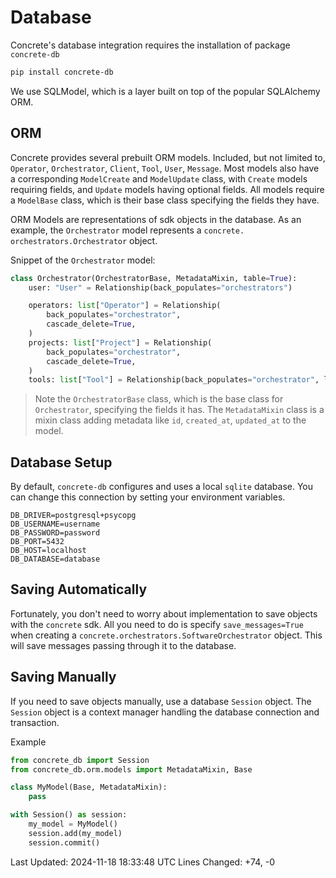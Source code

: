 # Database

Concrete's database integration requires the installation of package `concrete-db`

```bash
pip install concrete-db
```

We use SQLModel, which is a layer built on top of the popular SQLAlchemy ORM.

## ORM

Concrete provides several prebuilt ORM models. Included, but not limited to, `Operator`, `Orchestrator`, `Client`, `Tool`, `User`, `Message`. Most models also have a corresponding `ModelCreate` and `ModelUpdate` class, with `Create` models requiring fields, and `Update` models having optional fields. All models require a `ModelBase` class, which is their base class specifying the fields they have.

 ORM Models are representations of sdk objects in the database. As an example, the `Orchestrator` model represents a `concrete. orchestrators.Orchestrator` object.

Snippet of the `Orchestrator` model:

```python
class Orchestrator(OrchestratorBase, MetadataMixin, table=True):
    user: "User" = Relationship(back_populates="orchestrators")

    operators: list["Operator"] = Relationship(
        back_populates="orchestrator",
        cascade_delete=True,
    )
    projects: list["Project"] = Relationship(
        back_populates="orchestrator",
        cascade_delete=True,
    )
    tools: list["Tool"] = Relationship(back_populates="orchestrator", link_model=OrchestratorToolLink)class 

```

> Note the `OrchestratorBase` class, which is the base class for `Orchestrator`, specifying the fields it has. The `MetadataMixin` class is a mixin class adding metadata like `id`, `created_at`, `updated_at` to the model.

## Database Setup

By default, `concrete-db` configures and uses a local `sqlite` database. You can change this connection by setting your environment variables.

```.env
DB_DRIVER=postgresql+psycopg
DB_USERNAME=username
DB_PASSWORD=password
DB_PORT=5432
DB_HOST=localhost
DB_DATABASE=database
```

## Saving Automatically

Fortunately, you don't need to worry about implementation to save objects with the `concrete` sdk. All you need to do is specify `save_messages=True` when creating a `concrete.orchestrators.SoftwareOrchestrator` object. This will save messages passing through it to the database.

## Saving Manually

If you need to save objects manually, use a database `Session` object. The `Session` object is a context manager handling the database connection and transaction.

Example

```python
from concrete_db import Session
from concrete_db.orm.models import MetadataMixin, Base

class MyModel(Base, MetadataMixin):
    pass

with Session() as session:
    my_model = MyModel()
    session.add(my_model)
    session.commit()
```

Last Updated: 2024-11-18 18:33:48 UTC
Lines Changed: +74, -0
